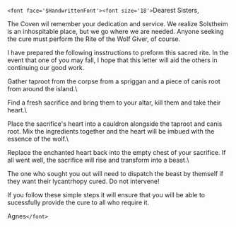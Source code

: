 `<font face='$HandwrittenFont'><font size='18'>`Dearest Sisters,

The Coven wil remember your dedication and service. We realize Solstheim is an inhospitable place, but we go where we are needed. Anyone seeking the cure must perform the Rite of the Wolf Giver, of course.

I have prepared the following insstructions to preform this sacred rite. In the event that one of you may fall, I hope that this letter will aid the others in continuing our good work.

Gather taproot from the corpse from a spriggan and a piece of canis root from around the island.\

Find a fresh sacrifice and bring them to your altar, kill them and take their heart.\

Place the sacrifice's heart into a cauldron alongside the taproot and canis root. Mix the ingredients together and the heart will be imbued with the essence of the wolf.\

Replace the enchanted heart back into the empty chest of your sacrifice. If all went well, the sacrifice will rise and transform into a beast.\

The one who sought you out will need to dispatch the beast by themself if they want their lycantrhopy cured. Do not intervene!

If you follow these simple steps it will ensure that you will be able to sucessfully provide the cure to all who require it.

Agnes`</font>`
